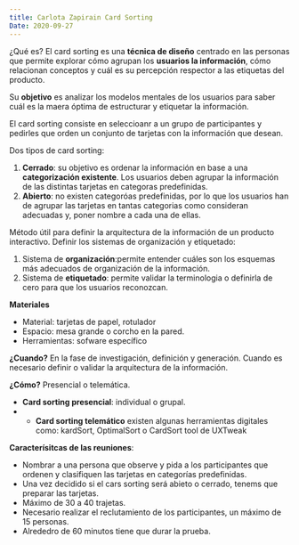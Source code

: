 ```yaml
---
title: Carlota Zapirain Card Sorting
Date: 2020-09-27
--- 
```


¿Qué es?
El card sorting es una **técnica de diseño** centrado en las personas que permite explorar cómo agrupan los **usuarios la información**, cómo relacionan conceptos y cuál es su percepción respector a las etiquetas del producto. 

Su **objetivo** es analizar los modelos mentales de los usuarios para saber cuál es la maera óptima de estructurar y etiquetar la información.

El card sorting consiste en seleccioanr a un grupo de participantes y pedirles que orden un conjunto de tarjetas con la información que desean. 

Dos tipos de card sorting:
1. **Cerrado**: su objetivo es ordenar la información en base a una **categorización existente**. Los usuarios deben agrupar la información de las distintas tarjetas en categoras predefinidas. 
2. **Abierto**: no existen categoróas predefinidas, por lo que los usuarios han de agrupar las tarjetas en tantas categorias como consideran adecuadas y, poner nombre a cada una de ellas. 

Método útil para definir la arquitectura de la información de un producto interactivo. 
Definir los sistemas de organización y etiquetado:
1. Sistema de **organización**:permite entender cuáles son los esquemas más adecuados de organización de la información.
2. Sistema de **etiquetado**: permite validar la terminologia o definirla de cero para que los usuarios reconozcan.

__Materiales__
+ Material: tarjetas de papel, rotulador
+ Espacio: mesa grande o corcho en la pared.
+ Herramientas: sofware específico

__¿Cuando?__
En la fase de investigación, definición y generación. Cuando es necesario definir o validar la arquitectura de la información.

__¿Cómo?__
Presencial o telemática.
+ **Card sorting presencial**: individual o grupal. 
+ + **Card sorting telemático** existen algunas herramientas digitales como: kardSort, OptimalSort o CardSort tool de UXTweak

__Caracterísitcas de las reuniones__: 
- Nombrar a una persona que observe y pida a los participantes que ordenen y clasifiquen las tarjetas en categorías predefinidas.
- Una vez decidido si el cars sorting será abieto o cerrado, tenems que preparar las tarjetas.
- Máximo de 30 a 40 trajetas. 
- Necesario realizar el reclutamiento de los participantes, un máximo de 15 personas. 
- Alrededro de 60 minutos tiene que durar la prueba. 






